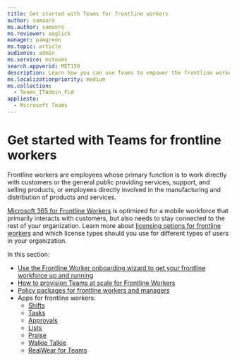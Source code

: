 ```yaml
---
title: Get started with Teams for frontline workers
author: samanro
ms.author: samanro
ms.reviewer: aaglick
manager: pamgreen
ms.topic: article
audience: admin
ms.service: msteams
search.appverid: MET150
description: Learn how you can use Teams to empower the frontline workers in your organization.
ms.localizationpriority: medium
ms.collection: 
  - Teams_ITAdmin_FLW
appliesto: 
  - Microsoft Teams
---
```


# Get started with Teams for frontline workers

Frontline workers are employees whose primary function is to work directly with customers or the general public providing services, support, and selling products, or employees directly involved in the manufacturing and distribution of products and services.

[Microsoft 365 for Frontline Workers](https://www.microsoft.com/microsoft-365/enterprise/frontline) is optimized for a mobile workforce that primarily interacts with customers, but also needs to stay connected to the rest of your organization. Learn more about [licensing options for frontline workers](flw-licensing-options.md) and which license types should you use for different types of users in your organization.

In this section:

- [Use the Frontline Worker onboarding wizard to get your frontline workforce up and running](flw-onboarding-wizard.md)
- [How to provision Teams at scale for Frontline Workers](https://docs.microsoft.com/en-us/microsoftteams/flw-scripted-deployment)
- [Policy packages for frontline workers and managers](/manage-policy-packages.md)
- Apps for frontline workers:
  - [Shifts](/expand-teams-across-your-org/shifts-for-teams-landing-page.md)
  - [Tasks](manage-tasks-app.md)
  - [Approvals](approval-admin.md)
  - [Lists](manage-lists-app.md)
  - [Praise](manage-praise-app.md)
  - [Walkie Talkie](walkie-talkie.md)
  - [RealWear for Teams](flw-realwear.md)